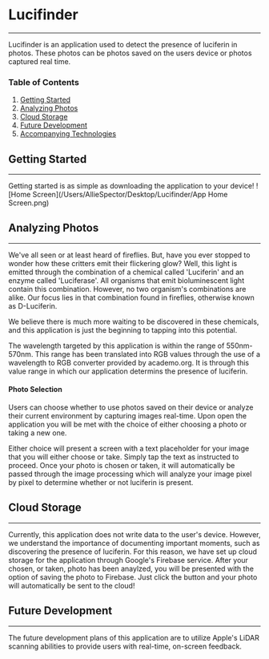 # Lucifinder
***
Lucifinder is an application used to detect the presence of luciferin in photos. These photos can be photos saved on the users device or photos captured real time. 

### Table of Contents
1. [Getting Started](#getting-started)
2. [Analyzing Photos](#analyzing-photos)
3. [Cloud Storage](#cloud-storage)
4. [Future Development](#future-development)
5. [Accompanying Technologies](#accompanying-technologies)

## Getting Started
***
Getting started is as simple as downloading the application to your device!
![Home Screen](/Users/AllieSpector/Desktop/Lucifinder/App Home Screen.png)

## Analyzing Photos
***
We've all seen or at least heard of fireflies. But, have you ever stopped to wonder how these critters emit their flickering glow? Well, this light is emitted through the combination of a chemical called 'Luciferin' and an enzyme called 'Luciferase'. All organisms that emit bioluminescent light contain this combination. However, no two organism's combinations are alike. Our focus lies in that combination found in fireflies, otherwise known as D-Luciferin. 

We believe there is much more waiting to be discovered in these chemicals, and this application is just the beginning to tapping into this potential.

The wavelength targeted by this application is within the range of 550nm-570nm. This range has been translated into RGB values through the use of a wavelength to RGB converter provided by academo.org. It is through this value range in which our application determins the presence of luciferin.

#### Photo Selection
Users can choose whether to use photos saved on their device or analyze their current environment by capturing images real-time. Upon open the application you will be met with the choice of either choosing a photo or taking a new one.

Either choice will present a screen with a text placeholder for your image that you will either choose or take. Simply tap the text as instructed to proceed. Once your photo is chosen or taken, it will automatically be passed through the image processing which will analyze your image pixel by pixel to determine whether or not luciferin is present.
## Cloud Storage
***
Currently, this application does not write data to the user's device. However, we understand the importance of documenting important moments, such as discovering the presence of luciferin. For this reason, we have set up cloud storage for the application through Google's Firebase service. After your chosen, or taken, photo has been anaylzed, you will be presented with the option of saving the photo to Firebase. Just click the button and your photo will automatically be sent to the cloud!
## Future Development
***
The future development plans of this application are to utilize Apple's LiDAR scanning abilities to provide users with real-time, on-screen feedback.
